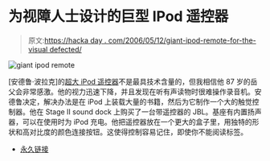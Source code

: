 # 为视障人士设计的巨型 IPod 遥控器

> 原文:[https://hacka day . com/2006/05/12/giant-ipod-remote-for-the-visual defected/](https://hackaday.com/2006/05/12/giant-ipod-remote-for-the-visually-impaired/)

![giant ipod remote](../Images/7c859bec76c998eff20e2635116bb689.png)

[安德鲁·波拉克]的[超大 iPod 遥控器](http://web.archive.org/web/20071030151912/http://www.thenorth.com/APBLOG4.nsf/0/5826429868D4A610852570E7001273D9)不是最具技术含量的，但我相信他 87 岁的岳父会非常感激。他的视力迅速下降，并且发现在听有声读物时很难操作录音机。安德鲁决定，解决办法是在 iPod 上装载大量的书籍，然后为它制作一个大的触觉控制器。他在 Stage II sound dock 上购买了一台带遥控器的 JBL。基座有内置扬声器，可以在使用时为 iPod 充电。他把遥控器放在一个更大的盒子里，用独特的形状和高对比度的颜色连接按钮。这使得控制容易记住，即使你不能阅读标签。

*   [永久链接](http://www.thenorth.com/APBLOG4.nsf/0/5826429868D4A610852570E7001273D9)